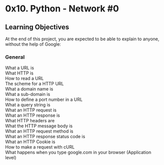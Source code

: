 # 0x10. Python - Network #0   
## Learning Objectives    
At the end of this project, you are expected to be able to explain to anyone, without the help of Google:          

### General               
What a URL is         
What HTTP is     
How to read a URL       
The scheme for a HTTP URL           
What a domain name is             
What a sub-domain is              
How to define a port number in a URL           
What a query string is                 
What an HTTP request is                
What an HTTP response is               
What HTTP headers are                
What the HTTP message body is                 
What an HTTP request method is             
What an HTTP response status code is             
What an HTTP Cookie is               
How to make a request with cURL        
What happens when you type google.com in your browser (Application level)    
